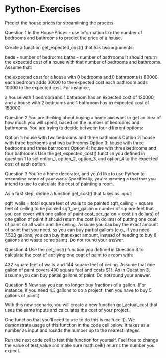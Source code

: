 # Python-Exercises
Predict the house prices for streamlining the process

Question 1
In the House Prices - use information like the number of bedrooms and bathrooms to predict the price of a house. 

Create a function get_expected_cost() that has two arguments:

beds - number of bedrooms
baths - number of bathrooms
It should return the expected cost of a house with that number of bedrooms and bathrooms. Assume that:

the expected cost for a house with 0 bedrooms and 0 bathrooms is 80000.
each bedroom adds 30000 to the expected cost
each bathroom adds 10000 to the expected cost.
For instance,

a house with 1 bedroom and 1 bathroom has an expected cost of 120000, and
a house with 2 bedrooms and 1 bathroom has an expected cost of 150000

Question 2
You are thinking about buying a home and want to get an idea of how much you will spend, based on the number of bedrooms and bathrooms. You are trying to decide between four different options:

Option 1: house with two bedrooms and three bathrooms
Option 2: house with three bedrooms and two bathrooms
Option 3: house with three bedrooms and three bathrooms
Option 4: house with three bedrooms and four bathrooms
Use the get_expected_cost() function you defined in question 1 to set option_1, option_2, option_3, and option_4 to the expected cost of each option.

Question 3
You're a home decorator, and you'd like to use Python to streamline some of your work. Specifically, you're creating a tool that you intend to use to calculate the cost of painting a room.

As a first step, define a function get_cost() that takes as input:

sqft_walls = total square feet of walls to be painted
sqft_ceiling = square feet of ceiling to be painted
sqft_per_gallon = number of square feet that you can cover with one gallon of paint
cost_per_gallon = cost (in dollars) of one gallon of paint
It should return the cost (in dollars) of putting one coat of paint on all walls and the ceiling. Assume you can buy the exact amount of paint that you need, so you can buy partial gallons (e.g., if you need 7.523 gallons, you can buy that exact amount, instead of needing to buy 8 gallons and waste some paint). Do not round your answer.

Question 4
Use the get_cost() function you defined in Question 3 to calculate the cost of applying one coat of paint to a room with:

432 square feet of walls, and
144 square feet of ceiling.
Assume that one gallon of paint covers 400 square feet and costs $15. As in Question 3, assume you can buy partial gallons of paint. Do not round your answer.

Question 5
Now say you can no longer buy fractions of a gallon. (For instance, if you need 4.3 gallons to do a project, then you have to buy 5 gallons of paint.)

With this new scenario, you will create a new function get_actual_cost that uses the same inputs and calculates the cost of your project.

One function that you'll need to use to do this is math.ceil(). We demonstrate usage of this function in the code cell below. It takes as a number as input and rounds the number up to the nearest integer.

Run the next code cell to test this function for yourself. Feel free to change the value of test_value and make sure math.ceil() returns the number you expect.
